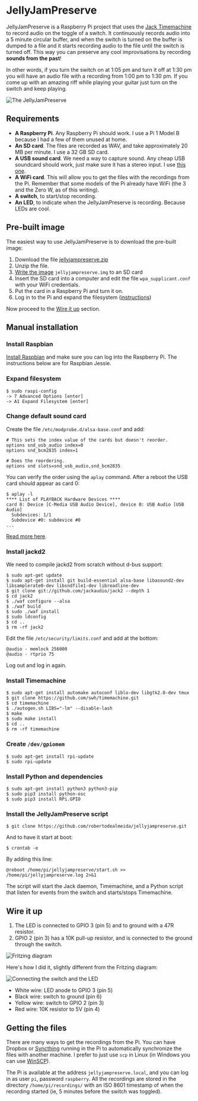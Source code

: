 # JellyJamPreserve

JellyJamPreserve is a Raspberry Pi project that uses the [Jack Timemachine](http://plugin.org.uk/timemachine/) to record audio on the toggle of a switch. It continuously records audio into a 5 minute circular buffer, and when the switch is turned on the buffer is dumped to a file and it starts recording audio to the file until the switch is turned off. This way you can preserve any cool improvisations by recording **sounds from the past**!

In other words, if you turn the switch on at 1:05 pm and turn it off at 1:30 pm you will have an audio file with a recording from 1:00 pm to 1:30 pm. If you come up with an amazing riff while playing your guitar just turn on the switch and keep playing.

![The JellyJamPreserve](https://raw.githubusercontent.com/robertodealmeida/jellyjampreserve/master/images/jellyjampreserve.jpg)

## Requirements

- **A Raspberry Pi**. Any Raspberry Pi should work. I use a Pi 1 Model B because I had a few of them unused at home.
- **An SD card**. The files are recorded as WAV, and take approximately 20 MB per minute. I use a 32 GB SD card.
- **A USB sound card**. We need a way to capture sound. Any cheap USB soundcard should work, just make sure it has a stereo input. I use [this one](https://www.amazon.com/Behringer-U-Control-Ultra-Low-Interface-Software/dp/B0023BYDHK/ref=pd_cp_267_1?_encoding=UTF8&pd_rd_i=B0023BYDHK&pd_rd_r=75GMM5E61DTF7X07XWVM&pd_rd_w=oyXT9&pd_rd_wg=4cPAX&psc=1&refRID=75GMM5E61DTF7X07XWVM).
- **A WiFi card**. This will allow you to get the files with the recordings from the Pi. Remember that some models of the Pi already have WiFi (the 3 and the Zero W, as of this writing).
- **A switch**, to start/stop recording.
- **An LED**, to indicate when the JellyJamPreserve is recording. Because LEDs are cool.

## Pre-built image

The easiest way to use JellyJamPreserve is to download the pre-built image:

1. Download the file [jellyjampreserve.zip](https://www.amazon.com/clouddrive/share/uGG1XANRI8ByEDcit4V7DIRlXFjQkRCkqQaHtzuCr3K?ref_=cd_ph_share_link_copy)
2. Unzip the file.
3. [Write the image](https://www.raspberrypi.org/documentation/installation/installing-images/) `jellyjampreserve.img` to an SD card
4. Insert the SD card into a computer and edit the file `wpa_supplicant.conf` with your WiFi credentials.
5. Put the card in a Raspberry Pi and turn it on.
6. Log in to the Pi and expand the filesystem ([instructions](#expand-filesystem))

Now proceed to the [Wire it up](#wire-it-up) section.

## Manual installation

### Install Raspbian

[Install Raspbian](https://www.google.com/search?q=install+raspbian) and make sure you can log into the Raspberry Pi. The instructions below are for Raspbian Jessie.

### Expand filesystem

    $ sudo raspi-config
    -> 7 Advanced Options [enter]
    -> A1 Expand Filesystem [enter]

### Change default sound card

Create the file `/etc/modprobe.d/alsa-base.conf` and add:

    # This sets the index value of the cards but doesn't reorder.
    options snd_usb_audio index=0   
    options snd_bcm2835 index=1

    # Does the reordering.
    options snd slots=snd_usb_audio,snd_bcm2835
    
You can verify the order using the `aplay` command. After a reboot the USB card should appear as card 0:

    $ aplay -l
    **** List of PLAYBACK Hardware Devices ****
    card 0: Device [C-Media USB Audio Device], device 0: USB Audio [USB Audio]
      Subdevices: 1/1
      Subdevice #0: subdevice #0
    ...
    
[Read more here](https://raspberrypi.stackexchange.com/questions/40831/how-do-i-configure-my-sound-for-jasper-on-raspbian-jessie).

### Install jackd2

We need to compile jackd2 from scratch without d-bus support:

    $ sudo apt-get update
    $ sudo apt-get install git build-essential alsa-base libasound2-dev libsamplerate0-dev libsndfile1-dev libreadline-dev
    $ git clone git://github.com/jackaudio/jack2 --depth 1
    $ cd jack2
    $ ./waf configure --alsa
    $ ./waf build
    $ sudo ./waf install
    $ sudo ldconfig
    $ cd ..
    $ rm -rf jack2
    
Edit the file `/etc/security/limits.conf` and add at the bottom:

    @audio - memlock 256000
    @audio - rtprio 75

Log out and log in again.

### Install Timemachine

    $ sudo apt-get install automake autoconf liblo-dev libgtk2.0-dev tmux
    $ git clone https://github.com/swh/timemachine.git
    $ cd timemachine
    $ ./autogen.sh LIBS="-lm" --disable-lash
    $ make
    $ sudo make install
    $ cd ..
    $ rm -rf timemachine

### Create `/dev/gpiomem`

    $ sudo apt-get install rpi-update
    $ sudo rpi-update

### Install Python and dependencies

    $ sudo apt-get install python3 python3-pip
    $ sudo pip3 install python-osc
    $ sudo pip3 install RPi.GPIO

### Install the JellyJamPreserve script

    $ git clone https://github.com/robertodealmeida/jellyjampreserve.git
    
And to have it start at boot:

    $ crontab -e
    
By adding this line:

    @reboot /home/pi/jellyjampreserve/start.sh >> /home/pi/jellyjampreserve.log 2>&1
    
The script will start the Jack daemon, Timemachine, and a Python script that listen for events from the switch and starts/stops Timemachine.

## Wire it up

1. The LED is connected to GPIO 3 (pin 5) and to ground with a 47R resistor.
2. GPIO 2 (pin 3) has a 10K pull-up resistor, and is connected to the ground through the switch.

![Fritzing diagram](https://raw.githubusercontent.com/robertodealmeida/jellyjampreserve/master/images/fritzing.png)

Here's how I did it, slightly different from the Fritzing diagram:

![Connecting the switch and the LED](https://raw.githubusercontent.com/robertodealmeida/jellyjampreserve/master/images/wiring.jpg)

- White wire: LED anode to GPIO 3 (pin 5)
- Black wire: switch to ground (pin 6)
- Yellow wire: switch to GPIO 2 (pin 3)
- Red wire: 10K resistor to 5V (pin 4)

## Getting the files

There are many ways to get the recordings from the Pi. You can have Dropbox or [Syncthing](https://syncthing.net/) running in the Pi to automatically synchronize the files with another machine. I prefer to just use `scp` in Linux (in Windows you can use [WinSCP](https://winscp.net/eng/index.php)).

The Pi is available at the address `jellyjampreserve.local`, and you can log in as user `pi`, password `raspberry`. All the recordings are stored in the directory `/home/pi/recordings/` with an ISO 8601 timestamp of when the recording started (ie, 5 minutes before the switch was toggled).
